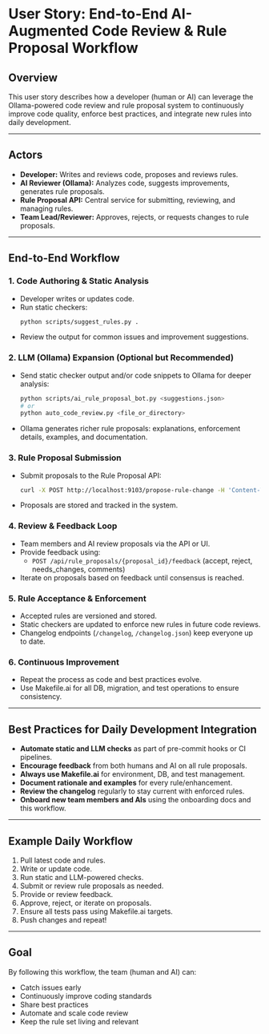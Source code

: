 # User Story: End-to-End AI-Augmented Code Review & Rule Proposal Workflow

## Overview
This user story describes how a developer (human or AI) can leverage the Ollama-powered code review and rule proposal system to continuously improve code quality, enforce best practices, and integrate new rules into daily development.

---

## Actors
- **Developer:** Writes and reviews code, proposes and reviews rules.
- **AI Reviewer (Ollama):** Analyzes code, suggests improvements, generates rule proposals.
- **Rule Proposal API:** Central service for submitting, reviewing, and managing rules.
- **Team Lead/Reviewer:** Approves, rejects, or requests changes to rule proposals.

---

## End-to-End Workflow

### 1. Code Authoring & Static Analysis
- Developer writes or updates code.
- Run static checkers:
  ```bash
  python scripts/suggest_rules.py .
  ```
- Review the output for common issues and improvement suggestions.

### 2. LLM (Ollama) Expansion (Optional but Recommended)
- Send static checker output and/or code snippets to Ollama for deeper analysis:
  ```bash
  python scripts/ai_rule_proposal_bot.py <suggestions.json>
  # or
  python auto_code_review.py <file_or_directory>
  ```
- Ollama generates richer rule proposals: explanations, enforcement details, examples, and documentation.

### 3. Rule Proposal Submission
- Submit proposals to the Rule Proposal API:
  ```bash
  curl -X POST http://localhost:9103/propose-rule-change -H 'Content-Type: application/json' -d @proposal.json
  ```
- Proposals are stored and tracked in the system.

### 4. Review & Feedback Loop
- Team members and AI review proposals via the API or UI.
- Provide feedback using:
  - `POST /api/rule_proposals/{proposal_id}/feedback` (accept, reject, needs_changes, comments)
- Iterate on proposals based on feedback until consensus is reached.

### 5. Rule Acceptance & Enforcement
- Accepted rules are versioned and stored.
- Static checkers are updated to enforce new rules in future code reviews.
- Changelog endpoints (`/changelog`, `/changelog.json`) keep everyone up to date.

### 6. Continuous Improvement
- Repeat the process as code and best practices evolve.
- Use Makefile.ai for all DB, migration, and test operations to ensure consistency.

---

## Best Practices for Daily Development Integration

- **Automate static and LLM checks** as part of pre-commit hooks or CI pipelines.
- **Encourage feedback** from both humans and AI on all rule proposals.
- **Always use Makefile.ai** for environment, DB, and test management.
- **Document rationale and examples** for every rule/enhancement.
- **Review the changelog** regularly to stay current with enforced rules.
- **Onboard new team members and AIs** using the onboarding docs and this workflow.

---

## Example Daily Workflow

1. Pull latest code and rules.
2. Write or update code.
3. Run static and LLM-powered checks.
4. Submit or review rule proposals as needed.
5. Provide or review feedback.
6. Approve, reject, or iterate on proposals.
7. Ensure all tests pass using Makefile.ai targets.
8. Push changes and repeat!

---

## Goal
By following this workflow, the team (human and AI) can:
- Catch issues early
- Continuously improve coding standards
- Share best practices
- Automate and scale code review
- Keep the rule set living and relevant 